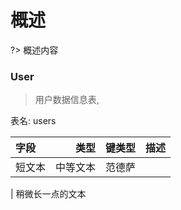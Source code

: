 # 概述

?> 概述内容

### User

> 用户数据信息表,

表名: users

| 字段   |     类型 | 键类型 | 描述 |
| :----- | -------: | :----: | :--: |
| 短文本 | 中等文本 | 范德萨 |

| 稍微长一点的文本
